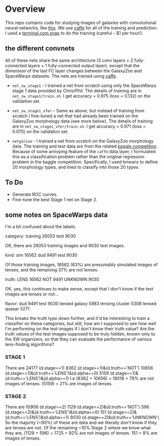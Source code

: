 # Overview

This repo contains code for studying images of galaxies with convolutional neural networks, like [this](http://rkeisler.github.io/gz/).  We use [caffe](caffe.berkeleyvision.org) for all of the training and prediction.  I used a [terminal.com snap](https://www.terminal.com/snapshot/4c3277602398f199c39133d2dcc9a0cb61a5547e31f3f46d5cb3055108214cf0) to do the training (careful - $1 per hour!).


## the different convnets

All of these nets share the same architecture (3 conv layers + 2 fully-connected layers + 1 fully-connected output layer), except that the dimension of the last FC layer changes between the GalaxyZoo and SpaceWarps datasets.   The nets are trained using [caffe](caffe.berkeleyvision.org).

 - `net_sw_stage1` - I trained a net from scratch using only the SpaceWarps stage 1 data provided by Chris/Phil.  The details of training are in `net_sw_stage1/train.sh`.  I get accuracy = 0.975 (loss = 0.132) on the validation set.

 - `net_sw_stage1_xfer` - Same as above, but instead of training from scratch I fine-tuned a net that had already been trained on the GalaxyZoo morphology data (see more below).  The details of training are in `net_sw_stage1_xfer/train.sh`.  I get accuracy = 0.971 (loss = 0.070) on the validation set.

 - `netgalzoo` - I trained a net from scratch on the GalaxyZoo morphology data.  The training and test data are from the related [kaggle competition](https://www.kaggle.com/c/galaxy-zoo-the-galaxy-challenge/data).  Because of some annoying feature of the `caffe` data layer, I formulated this as a classification problem rather than the original regression problem in the kaggle competition.  Specifically, I used kmeans to define 20 morphology types, and tried to classify into those 20 types.


## To Do
 - Generate ROC curves.
 - Fine-tune the best Stage 1 net on Stage 2.


## some notes on SpaceWarps data

I'm a bit confused about the labels.

category:
training    26053
test         9030

OK, there are 26053 training images and 9030 test images.

kind:
sim     16562
dud      9491
test     9030

Of those training images, 16562 (63%) are presumably simulated images of lenses, and the remaining 37% are not lenses.

truth:
LENS       16562
NOT         9491
UNKNOWN     9030

OK, yes, this continues to make sense, except that I don't know if the test images are lenses or not...

flavor:
dud                9491
test               9030
lensed galaxy      5983
lensing cluster    5308
lensed quasar      5271

This breaks the truth type down further, and it'd be interesting to train a classifier on these categories, but still, how am I supposed to see how well I'm performing on the test images if I don't know their truth value?  Are the truth values of the test images supposed to be truly hidden, known only to the SW organizers, so that they can evaluate the performance of various lens-finding algorithms?

### STAGE 1
There are 
24177 (d.stage==1)
8362  (d.stage==1)&(d.truth=='NOT')
10656 (d.stage==1)&(d.truth=='LENS')&(d.alpha==0)
5159  (d.stage==1)&(d.truth=='LENS')&(d.alpha==1)
I.e 
(8362 + 10656) = 19018 = 79% are not images of lenses.
(5159) = 21% are images of lenses.

### STAGE 2
There are 
10906 (d.stage==2)
1129  (d.stage==2)&(d.truth=='NOT')
596   (d.stage==2)&(d.truth=='LENS')&(d.alpha==0)
151   (d.stage==2)&(d.truth=='LENS')&(d.alpha==1)
9030  (d.stage==2)&(d.truth=='UNKNOWN')
So the majority (~90%) of these are data and we literally don't know if they are lenses are not.
Of the remaining ~10% Stage 2 where we know what they are, 
  (1129 + 596) = 1725 = 92% are not images of lenses.
  151 = 8% are images of lenses.
